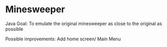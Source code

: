 # Minesweeper
Java
Goal: To emulate the original minesweeper as close to the original as possible

Possible improvements: Add home screen/ Main Menu
